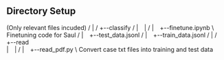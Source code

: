 ## Directory Setup 

(Only relevant files incuded) /
| /
+--classify /
|&emsp;| /
|&emsp;+--finetune.ipynb \\ Finetuning code for Saul /
|&emsp;+--test_data.jsonl /
|&emsp;+--train_data.jsonl /
| /
+--read \
|&emsp;| /
|&emsp;+--read_pdf.py \\ Convert case txt files into training and test data

